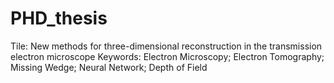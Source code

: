 # PHD_thesis
Tile: New methods for three-dimensional reconstruction in the transmission electron microscope
Keywords: Electron Microscopy; Electron Tomography; Missing Wedge; Neural Network; Depth of Field
